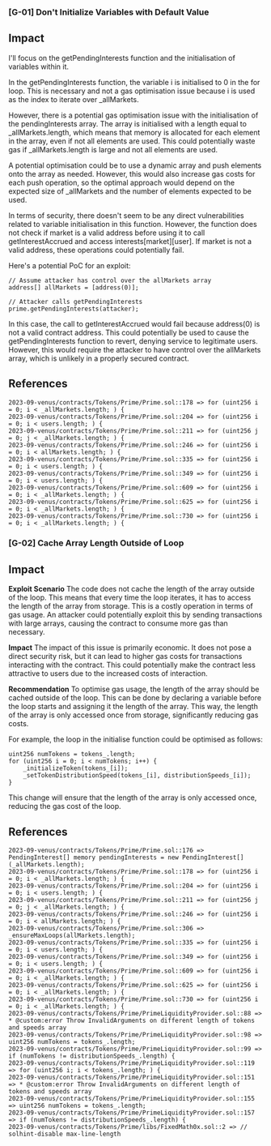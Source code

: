 ### [G-01] Don't Initialize Variables with Default Value
## Impact
I'll focus on the getPendingInterests function and the initialisation of variables within it.

In the getPendingInterests function, the variable i is initialised to 0 in the for loop. This is necessary and not a gas optimisation issue because i is used as the index to iterate over _allMarkets.

However, there is a potential gas optimisation issue with the initialisation of the pendingInterests array. The array is initialised with a length equal to _allMarkets.length, which means that memory is allocated for each element in the array, even if not all elements are used. This could potentially waste gas if _allMarkets.length is large and not all elements are used.

A potential optimisation could be to use a dynamic array and push elements onto the array as needed. However, this would also increase gas costs for each push operation, so the optimal approach would depend on the expected size of _allMarkets and the number of elements expected to be used.

In terms of security, there doesn't seem to be any direct vulnerabilities related to variable initialisation in this function. However, the function does not check if market is a valid address before using it to call getInterestAccrued and access interests[market][user]. If market is not a valid address, these operations could potentially fail.

Here's a potential PoC for an exploit:
```sol
// Assume attacker has control over the allMarkets array
address[] allMarkets = [address(0)];

// Attacker calls getPendingInterests
prime.getPendingInterests(attacker);
```
In this case, the call to getInterestAccrued would fail because address(0) is not a valid contract address. This could potentially be used to cause the getPendingInterests function to revert, denying service to legitimate users. However, this would require the attacker to have control over the allMarkets array, which is unlikely in a properly secured contract.
## References
```sol
2023-09-venus/contracts/Tokens/Prime/Prime.sol::178 => for (uint256 i = 0; i < _allMarkets.length; ) {
2023-09-venus/contracts/Tokens/Prime/Prime.sol::204 => for (uint256 i = 0; i < users.length; ) {
2023-09-venus/contracts/Tokens/Prime/Prime.sol::211 => for (uint256 j = 0; j < _allMarkets.length; ) {
2023-09-venus/contracts/Tokens/Prime/Prime.sol::246 => for (uint256 i = 0; i < allMarkets.length; ) {
2023-09-venus/contracts/Tokens/Prime/Prime.sol::335 => for (uint256 i = 0; i < users.length; ) {
2023-09-venus/contracts/Tokens/Prime/Prime.sol::349 => for (uint256 i = 0; i < users.length; ) {
2023-09-venus/contracts/Tokens/Prime/Prime.sol::609 => for (uint256 i = 0; i < _allMarkets.length; ) {
2023-09-venus/contracts/Tokens/Prime/Prime.sol::625 => for (uint256 i = 0; i < _allMarkets.length; ) {
2023-09-venus/contracts/Tokens/Prime/Prime.sol::730 => for (uint256 i = 0; i < _allMarkets.length; ) {
```
### [G-02] Cache Array Length Outside of Loop
## Impact
**Exploit Scenario** The code does not cache the length of the array outside of the loop. 
This means that every time the loop iterates, it has to access the length of the array from storage. 
This is a costly operation in terms of gas usage. 
An attacker could potentially exploit this by sending transactions with large arrays, causing the contract to consume more gas than necessary.

**Impact** The impact of this issue is primarily economic. 
It does not pose a direct security risk, but it can lead to higher gas costs for transactions interacting with the contract. 
This could potentially make the contract less attractive to users due to the increased costs of interaction.

**Recommendation** To optimise gas usage, the length of the array should be cached outside of the loop. 
This can be done by declaring a variable before the loop starts and assigning it the length of the array. 
This way, the length of the array is only accessed once from storage, significantly reducing gas costs.

For example, the loop in the initialise function could be optimised as follows:
```sol
uint256 numTokens = tokens_.length;
for (uint256 i = 0; i < numTokens; i++) {
    _initializeToken(tokens_[i]);
    _setTokenDistributionSpeed(tokens_[i], distributionSpeeds_[i]);
}
```
This change will ensure that the length of the array is only accessed once, reducing the gas cost of the loop.
## References
```sol
2023-09-venus/contracts/Tokens/Prime/Prime.sol::176 => PendingInterest[] memory pendingInterests = new PendingInterest[](_allMarkets.length);
2023-09-venus/contracts/Tokens/Prime/Prime.sol::178 => for (uint256 i = 0; i < _allMarkets.length; ) {
2023-09-venus/contracts/Tokens/Prime/Prime.sol::204 => for (uint256 i = 0; i < users.length; ) {
2023-09-venus/contracts/Tokens/Prime/Prime.sol::211 => for (uint256 j = 0; j < _allMarkets.length; ) {
2023-09-venus/contracts/Tokens/Prime/Prime.sol::246 => for (uint256 i = 0; i < allMarkets.length; ) {
2023-09-venus/contracts/Tokens/Prime/Prime.sol::306 => _ensureMaxLoops(allMarkets.length);
2023-09-venus/contracts/Tokens/Prime/Prime.sol::335 => for (uint256 i = 0; i < users.length; ) {
2023-09-venus/contracts/Tokens/Prime/Prime.sol::349 => for (uint256 i = 0; i < users.length; ) {
2023-09-venus/contracts/Tokens/Prime/Prime.sol::609 => for (uint256 i = 0; i < _allMarkets.length; ) {
2023-09-venus/contracts/Tokens/Prime/Prime.sol::625 => for (uint256 i = 0; i < _allMarkets.length; ) {
2023-09-venus/contracts/Tokens/Prime/Prime.sol::730 => for (uint256 i = 0; i < _allMarkets.length; ) {
2023-09-venus/contracts/Tokens/Prime/PrimeLiquidityProvider.sol::88 => * @custom:error Throw InvalidArguments on different length of tokens and speeds array
2023-09-venus/contracts/Tokens/Prime/PrimeLiquidityProvider.sol::98 => uint256 numTokens = tokens_.length;
2023-09-venus/contracts/Tokens/Prime/PrimeLiquidityProvider.sol::99 => if (numTokens != distributionSpeeds_.length) {
2023-09-venus/contracts/Tokens/Prime/PrimeLiquidityProvider.sol::119 => for (uint256 i; i < tokens_.length; ) {
2023-09-venus/contracts/Tokens/Prime/PrimeLiquidityProvider.sol::151 => * @custom:error Throw InvalidArguments on different length of tokens and speeds array
2023-09-venus/contracts/Tokens/Prime/PrimeLiquidityProvider.sol::155 => uint256 numTokens = tokens_.length;
2023-09-venus/contracts/Tokens/Prime/PrimeLiquidityProvider.sol::157 => if (numTokens != distributionSpeeds_.length) {
2023-09-venus/contracts/Tokens/Prime/libs/FixedMath0x.sol::2 => // solhint-disable max-line-length
```